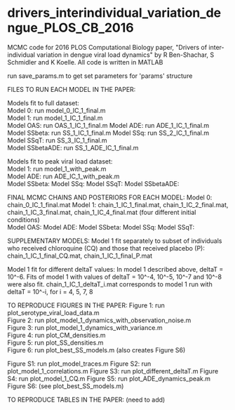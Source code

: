 # drivers_interindividual_variation_dengue_PLOS_CB_2016
MCMC code for 2016 PLOS Computational Biology paper, "Drivers of inter-individual variation in dengue viral load dynamics" by R Ben-Shachar, S Schmidler and K Koelle. 
All code is written in MATLAB

run save_params.m to get set parameters for 'params' structure                                 

FILES TO RUN EACH MODEL IN THE PAPER:                    

Models fit to full dataset:                           
Model 0:   run model_0_IC_1_final.m                           
Model 1:   run model_1_IC_1_final.m                 
Model OAS: run OAS_1_IC_1_final.m
Model ADE: run ADE_1_IC_1_final.m                            
Model SSbeta: run SS_1_IC_1_final.m
Model SSq: run SS_2_IC_1_final.m                  
Model SSqT: run SS_3_IC_1_final.m                      
Model SSbetaADE: run SS_1_ADE_IC_1_final.m

Models fit to peak viral load dataset:                            
Model 1: run model_1_with_peak.m                     
Model ADE: run ADE_IC_1_with_peak.m            
Model SSbeta:
Model SSq:
Model SSqT: 
Model SSbetaADE: 

FINAL MCMC CHAINS AND POSTERIORS FOR EACH MODEL: 
Model 0: chain_0_IC_1_final.mat
Model 1: chain_1_IC_1_final.mat, chain_1_IC_2_final.mat, chain_1_IC_3_final.mat, chain_1_IC_4_final.mat (four different initial conditions)          
Model OAS:
Model ADE:
Model SSbeta:
Model SSq:
Model SSqT:

SUPPLEMENTARY MODELS: 
Model 1 fit separately to subset of individuals who received chloroquine (CQ) and those that received placebo (P): 
chain_1_IC_1_final_CQ.mat, chain_1_IC_1_final_P.mat
 
Model 1 fit for different deltaT values: 
In model 1 described above, deltaT = 10^-6. Fits of model 1 with values of deltaT = 10^-4, 10^-5, 10^-7 and 10^-8 were also fit. chain_1_IC_1_deltaT_i.mat corresponds to model 1 run with deltaT = 10^-i, for i = 4, 5, 7, 8

TO REPRODUCE FIGURES IN THE PAPER: 
Figure 1: run plot_serotype_viral_load_data.m            
Figure 2: run plot_model_1_dynamics_with_observation_noise.m              
Figure 3: run plot_model_1_dynamics_with_variance.m              
Figure 4: run plot_CM_densities.m                  
Figure 5: run plot_SS_densities.m                   
Figure 6: run plot_best_SS_models.m (also creates Figure S6)                

Figure S1: run plot_model_traces.m
Figure S2: run plot_model_1_correlations.m
Figure S3: run plot_different_deltaT.m
Figure S4: run plot_model_1_CQ.m
Figure S5: run plot_ADE_dynamics_peak.m
Figure S6: (see plot_best_SS_models.m)

TO REPRODUCE TABLES IN THE PAPER: (need to add)
